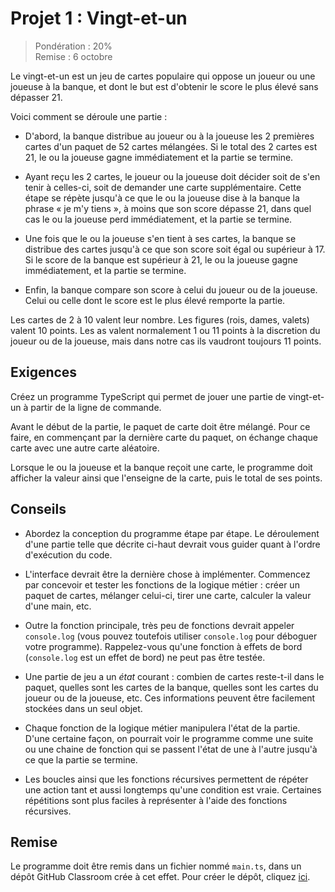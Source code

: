 # Projet 1 : Vingt-et-un

> Pondération : 20% \
> Remise : 6 octobre

Le vingt-et-un est un jeu de cartes populaire qui oppose un joueur ou une
joueuse à la banque, et dont le but est d'obtenir le score le plus élevé
sans dépasser 21.

Voici comment se déroule une partie :

-   D'abord, la banque distribue au joueur ou à la joueuse les 2
    premières cartes d'un paquet de 52 cartes mélangées. Si le total des
    2 cartes est 21, le ou la joueuse gagne immédiatement et la partie
    se termine.

-   Ayant reçu les 2 cartes, le joueur ou la joueuse doit décider soit
    de s'en tenir à celles-ci, soit de demander une carte
    supplémentaire. Cette étape se répète jusqu'à ce que le ou la
    joueuse dise à la banque la phrase « je m'y tiens », à moins que son
    score dépasse 21, dans quel cas le ou la joueuse perd immédiatement,
    et la partie se termine.

-   Une fois que le ou la joueuse s'en tient à ses cartes, la banque se
    distribue des cartes jusqu'à ce que son score soit égal ou supérieur
    à 17. Si le score de la banque est supérieur à 21, le ou la joueuse
    gagne immédiatement, et la partie se termine.

-   Enfin, la banque compare son score à celui du joueur ou de la
    joueuse. Celui ou celle dont le score est le plus élevé remporte la
    partie.

Les cartes de 2 à 10 valent leur nombre. Les figures (rois, dames,
valets) valent 10 points. Les as valent normalement 1 ou 11 points à la
discretion du joueur ou de la joueuse, mais dans notre cas ils vaudront
toujours 11 points.

## Exigences

Créez un programme TypeScript qui permet de jouer une partie de
vingt-et-un à partir de la ligne de commande. 

Avant le début de la partie, le paquet de carte doit être mélangé. Pour
ce faire, en commençant par la dernière carte du paquet, on échange
chaque carte avec une autre carte aléatoire.

Lorsque le ou la joueuse et la banque reçoit une carte, le programme
doit afficher la valeur ainsi que l'enseigne de la carte, puis le total
de ses points.

## Conseils

-   Abordez la conception du programme étape par étape. Le déroulement
    d'une partie telle que décrite ci-haut devrait vous guider quant à
    l'ordre d'exécution du code.

-   L'interface devrait être la dernière chose à implémenter. Commencez
    par concevoir et tester les fonctions de la logique métier : créer
    un paquet de cartes, mélanger celui-ci, tirer une carte, calculer la
    valeur d'une main, etc.

-   Outre la fonction principale, très peu de fonctions devrait appeler
    `console.log` (vous pouvez toutefois utiliser `console.log` pour
    déboguer votre programme). Rappelez-vous qu'une fonction à effets de
    bord (`console.log` est un effet de bord) ne peut pas être testée.

-   Une partie de jeu a un *état* courant : combien de cartes reste-t-il
    dans le paquet, quelles sont les cartes de la banque, quelles sont
    les cartes du joueur ou de la joueuse, etc. Ces informations peuvent
    être facilement stockées dans un seul objet. 

-   Chaque fonction de la logique métier manipulera l'état de la partie.
    D'une certaine façon, on pourrait voir le programme comme une suite
    ou une chaine de fonction qui se passent l'état de une à l'autre
    jusqu'à ce que la partie se termine.

-   Les boucles ainsi que les fonctions récursives permettent de répéter
    une action tant et aussi longtemps qu'une condition est vraie.
    Certaines répétitions sont plus faciles à représenter à l'aide des
    fonctions récursives.

## Remise

Le programme doit être remis dans un fichier nommé `main.ts`, dans un
dépôt GitHub Classroom crée à cet effet. Pour créer le dépôt, cliquez
[ici][GitHub Classroom].

[GitHub Classroom]: TODO

